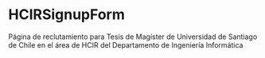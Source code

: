 # HCIRSignupForm
Página de reclutamiento para Tesis de Magíster de Universidad de Santiago de Chile en el área de HCIR del Departamento de Ingeniería Informática
